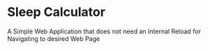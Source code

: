 # Sleep Calculator

A Simple Web Application that does not need an Internal Reload for Navigating to desired Web Page
